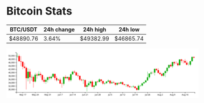 # Bitcoin Stats

BTC/USDT|24h change|24h high|24h low|
|---|---|---|---|
|$48890.76|3.64%|$49382.99|$46865.74|

<img src="./chart.svg">
